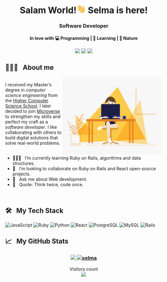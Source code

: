<h1 align="center">Salam World!<img src="https://raw.githubusercontent.com/ABSphreak/ABSphreak/master/gifs/Hi.gif" width="30px"/> Selma is here! </h1>
<h3 align="center">Software Developer</h3>
<h4 align="center"> In love with 💻 Programming | 📖 Learning | 🌿 Nature</h4>
<div align="center">
 <a target="_blank" href="https://www.linkedin.com/in/selma-belhadj/"><img src="https://img.shields.io/badge/-LinkedIn-0077b5?style=for-the-badge&logo=LinkedIn&logoColor=white" /></a>
 <a target="_blank" href="mailto:belhadjselma1@gmail.com"><img src="https://img.shields.io/badge/-Gmail-D14836?style=for-the-badge&logo=Gmail&logoColor=white" /></a> 
 <a target="_blank" href="https://twitter.com/selma_bel_hadj"><img src="https://img.shields.io/badge/-Twitter-1DA1F2?style=for-the-badge&logo=Twitter&logoColor=white" /></a>
</div>
 
## 🙋🏻‍♀️ &nbsp; About me 
  <img align="right" alt="Person coding gif" src="assets/PersonCoding.gif" height="250" width="320" />
<br>
I received my Master’s degree in <i>computer science engineering</i> from the <a href="https://www.esi.dz/">Higher Computer Science School</a>. I later decided to join <a href="https://www.microverse.org/">Microverse</a> to strengthen my skills and perfect my craft as a <i>software developer</i>. I like collaborating with others to build digital solutions that solve real-world problems.
<br/>
<br>
<!-- ## More About me -->
<ul>
<li>👩🏻‍💻 &nbsp; I’m currently learning Ruby on Rails, algorithms and data structures.</li>
<li>🤝 &nbsp; I’m looking to collaborate on  Ruby on Rails and React open-source projects.</li>
<li>💬 &nbsp; Ask me about Web development.</li>
<li>📜 &nbsp; Quote: Think twice, code once.</li>
<!-- - 👾 &nbsp; Fun fact: I used to hate cats but now they're my besties. -->
 </ul>
</br>

## 🛠 &nbsp; My Tech Stack
  
![JavaScript](https://img.shields.io/badge/-JavaScript-05122A?&logo=JavaScript)
![Ruby](https://img.shields.io/badge/-Ruby-05122A?&logo=Ruby)
![Python](https://img.shields.io/badge/Python-05122A?&logo=python)
![React](https://img.shields.io/badge/-React-05122A?&logo=React)
![PostgreSQL](https://img.shields.io/badge/-PostgreSQL-05122A?style=flat&logo=PostgreSQL)
![MySQL](https://img.shields.io/badge/MySQL-05122A?&logo=mysql)
![Rails](https://img.shields.io/badge/-Ruby%20on%20Rails-05122A?style=flat&logo=rubyonrails)


## 📈  &nbsp; My GitHub Stats


<h3>
  <p align="center">
   <a href="https://github.com/selma-belhadj">
    <img height="180em" src="https://github-readme-stats-eight-theta.vercel.app/api?username=selma-belhadj&show_icons=true&theme=midnight-white&count_private=true"/>
    <img height="180em" src="https://github-readme-stats.vercel.app/api/top-langs/?username=selma-belhadj&show_icons=true&theme=midnight-white&layout=compact" alt="selma" />
  </a>
</p>
<!-- ![](https://komarev.com/ghpvc/?username=selma-belhadj&color=green) -->

</h3>

<p align="center"> 
  Visitors count<br>
  <img src="https://profile-counter.glitch.me/selma-belhadj/count.svg" />
</p>
<!--
<h2> Let's connect 👩🏻‍💻 and forge the future together 😁✌ </h2> 
<div align="left">
<a target="_blank"
href="https://www.linkedin.com/in/selma-belhadj/"><img
src="https://img.shields.io/badge/-LinkedIn-0077b5?style=for-the-badge&logo=LinkedIn&logoColor=white"></img></a> <a target="_blank"
href="mailto:belhadjselma1@gmail.com"><img
src="https://img.shields.io/badge/-Gmail-D14836?style=for-the-badge&logo=Gmail&logoColor=white"></img></a> <a target="_blank"
href="https://twitter.com/selma_bel_hadj"><img
src="https://img.shields.io/badge/-Twitter-1DA1F2?style=for-the-badge&logo=Twitter&logoColor=white"></img></a>
<div/>
-->

